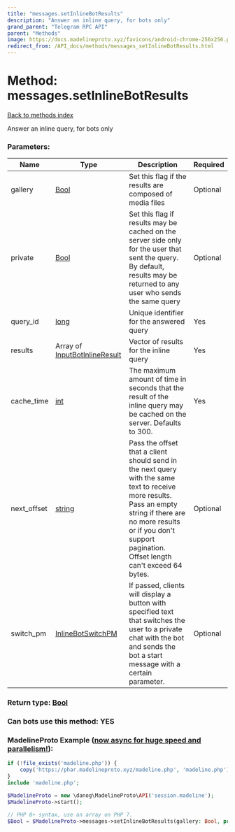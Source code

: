 ```yaml
---
title: "messages.setInlineBotResults"
description: "Answer an inline query, for bots only"
grand_parent: "Telegram RPC API"
parent: "Methods"
image: https://docs.madelineproto.xyz/favicons/android-chrome-256x256.png
redirect_from: /API_docs/methods/messages_setInlineBotResults.html
---
```

# Method: messages.setInlineBotResults
[Back to methods index](index.html)



Answer an inline query, for bots only

### Parameters:

| Name     |    Type       | Description | Required |
|----------|---------------|-------------|----------|
|gallery|[Bool](/API_docs/types/Bool.html) | Set this flag if the results are composed of media files | Optional|
|private|[Bool](/API_docs/types/Bool.html) | Set this flag if results may be cached on the server side only for the user that sent the query. By default, results may be returned to any user who sends the same query | Optional|
|query\_id|[long](/API_docs/types/long.html) | Unique identifier for the answered query | Yes|
|results|Array of [InputBotInlineResult](/API_docs/types/InputBotInlineResult.html) | Vector of results for the inline query | Yes|
|cache\_time|[int](/API_docs/types/int.html) | The maximum amount of time in seconds that the result of the inline query may be cached on the server. Defaults to 300. | Yes|
|next\_offset|[string](/API_docs/types/string.html) | Pass the offset that a client should send in the next query with the same text to receive more results. Pass an empty string if there are no more results or if you don't support pagination. Offset length can't exceed 64 bytes. | Optional|
|switch\_pm|[InlineBotSwitchPM](/API_docs/types/InlineBotSwitchPM.html) | If passed, clients will display a button with specified text that switches the user to a private chat with the bot and sends the bot a start message with a certain parameter. | Optional|


### Return type: [Bool](/API_docs/types/Bool.html)

### Can bots use this method: **YES**


### MadelineProto Example ([now async for huge speed and parallelism!](https://docs.madelineproto.xyz/docs/ASYNC.html)):


```php
if (!file_exists('madeline.php')) {
    copy('https://phar.madelineproto.xyz/madeline.php', 'madeline.php');
}
include 'madeline.php';

$MadelineProto = new \danog\MadelineProto\API('session.madeline');
$MadelineProto->start();

// PHP 8+ syntax, use an array on PHP 7.
$Bool = $MadelineProto->messages->setInlineBotResults(gallery: Bool, private: Bool, query_id: long, results: [InputBotInlineResult, InputBotInlineResult], cache_time: int, next_offset: 'string', switch_pm: InlineBotSwitchPM, );
```


